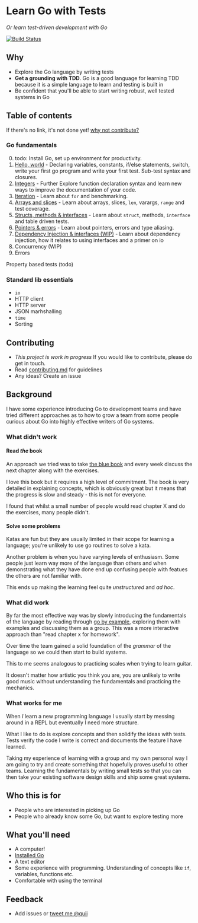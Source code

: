 # Learn Go with Tests

_Or learn test-driven development with Go_

[![Build Status](https://travis-ci.org/quii/learn-go-with-tests.svg?branch=master)](https://travis-ci.org/quii/learn-go-with-tests)

## Why

- Explore the Go language by writing tests
- **Get a grounding with TDD**. Go is a good language for learning TDD because it is a simple language to learn and testing is built in
- Be confident that you'll be able to start writing robust, well tested systems in Go

## Table of contents

If there's no link, it's not done yet! [why not contribute?](contributing.md)

### Go fundamentals

0. todo: Install Go, set up environment for productivity.
1. [Hello, world](/hello-world) - Declaring variables, constants, if/else statements, switch, write your first go program and write your first test. Sub-test syntax and closures.
2. [Integers](/integers) - Further Explore function declaration syntax and learn new ways to improve the documentation of your code.
3. [Iteration](/for) - Learn about `for` and benchmarking.
4. [Arrays and slices](/arrays) - Learn about arrays, slices, `len`, varargs, `range` and test coverage.
5. [Structs, methods & interfaces](/structs) - Learn about `struct`, methods, `interface` and table driven tests.
6. [Pointers & errors](/pointers) - Learn about pointers, errors and type aliasing.
7. [Dependency Injection & interfaces (WIP)](/di-and-interfaces) - Learn about dependency injection, how it relates to using interfaces and a primer on io
8. Concurrency (WIP)
9. Errors

Property based tests (todo)

### Standard lib essentials

- `io`
- HTTP client
- HTTP server
- JSON marhshalling
- `time`
- Sorting

## Contributing

- *This project is work in progress* If you would like to contribute, please do get in touch.
- Read [contributing.md](contributing.md) for guidelines
- Any ideas? Create an issue

## Background

I have some experience introducing Go to development teams and have tried different approaches as to how to grow a team from some people curious about Go into highly effective writers of Go systems.

### What didn't work

#### Read _the_ book

An approach we tried was to take [the blue book](https://www.amazon.co.uk/Programming-Language-Addison-Wesley-Professional-Computing/dp/0134190440) and every week discuss the next chapter along with the exercises.

I love this book but it requires a high level of commitment. The book is very detailed in explaining concepts, which is obviously great but it means that the progress is slow and steady - this is not for everyone.

I found that whilst a small number of people would read chapter X and do the exercises, many people didn't.

#### Solve some problems
Katas are fun but they are usually limited in their scope for learning a language; you're unlikely to use go routines to solve a kata.

Another problem is when you have varying levels of enthusiasm. Some people just learn way more of the language than others and when demonstrating what they have done end up confusing people with featues the others are not familiar with.

This ends up making the learning feel quite _unstructured_ and _ad hoc_.

### What did work

By far the most effective way was by slowly introducing the fundamentals of the language by reading through [go by example](https://gobyexample.com/), exploring them with examples and discussing them as a group. This was a more interactive approach than "read chapter x for homework".

Over time the team gained a solid foundation of the _grammar_ of the language so we could then start to build systems.

This to me seems analogous to practicing scales when trying to learn guitar.

It doesn't matter how artistic you think you are, you are unlikely to write good music without understanding the fundamentals and practicing the mechanics.

### What works for me
When *I* learn a new programming language I usually start by messing around in a REPL but eventually I need more structure.

What I like to do is explore concepts and then solidify the ideas with tests. Tests verify the code I write is correct and documents the feature I have learned.

Taking my experience of learning with a group and my own personal way I am going to try and create something that hopefully proves useful to other teams. Learning the fundamentals by writing small tests so that you can then take your existing software design skills and ship some great systems.

## Who this is for

- People who are interested in picking up Go
- People who already know some Go, but want to explore testing more

## What you'll need

- A computer!
- [Installed Go](https://golang.org/)
- A text editor
- Some experience with programming. Understanding of concepts like `if`, variables, functions etc.
- Comfortable with using the terminal

## Feedback

- Add issues or [tweet me @quii](https://twitter.com/quii)